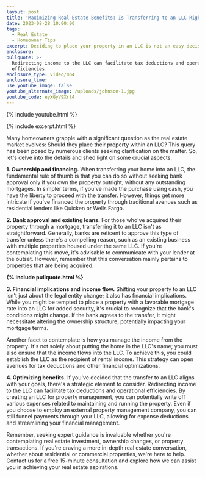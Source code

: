 ```yaml
---
layout: post
title: 'Maximizing Real Estate Benefits: Is Transferring to an LLC Right for You?'
date: 2023-08-28 10:00:00
tags:
  - Real Estate
  - Homeowner Tips
excerpt: Deciding to place your property in an LLC is not an easy decision.
enclosure:
pullquote: >-
  Redirecting income to the LLC can facilitate tax deductions and operational
  efficiencies. 
enclosure_type: video/mp4
enclosure_time:
use_youtube_image: false
youtube_alternate_image: /uploads/johnson-1.jpg
youtube_code: eyXGyV9Xrt4
---
```

{% include youtube.html %}

{% include excerpt.html %}

Many homeowners grapple with a significant question as the real estate market evolves: Should they place their property within an LLC? This query has been posed by numerous clients seeking clarification on the matter. So, let's delve into the details and shed light on some crucial aspects.

**1\. Ownership and financing.** When transferring your home into an LLC, the fundamental rule of thumb is that you can do so without seeking bank approval only if you own the property outright, without any outstanding mortgages. In simpler terms, if you've made the purchase using cash, you have the liberty to proceed with the transfer. However, things get more intricate if you've financed the property through traditional avenues such as residential lenders like Quicken or Wells Fargo.

**2\. Bank approval and existing loans.** For those who've acquired their property through a mortgage, transferring it to an LLC isn't as straightforward. Generally, banks are reticent to approve this type of transfer unless there's a compelling reason, such as an existing business with multiple properties housed under the same LLC. If you're contemplating this move, it's advisable to communicate with your lender at the outset. However, remember that this conversation mainly pertains to properties that are being acquired.

**{% include pullquote.html %}**

**3\. Financial implications and income flow.** Shifting your property to an LLC isn't just about the legal entity change; it also has financial implications. While you might be tempted to place a property with a favorable mortgage rate into an LLC for added security, it's crucial to recognize that the bank's conditions might change. If the bank agrees to the transfer, it might necessitate altering the ownership structure, potentially impacting your mortgage terms.

Another facet to contemplate is how you manage the income from the property. It's not solely about putting the home in the LLC's name; you must also ensure that the income flows into the LLC. To achieve this, you could establish the LLC as the recipient of rental income. This strategy can open avenues for tax deductions and other financial optimizations.

**4\. Optimizing benefits.** If you've decided that the transfer to an LLC aligns with your goals, there's a strategic element to consider. Redirecting income to the LLC can facilitate tax deductions and operational efficiencies. By creating an LLC for property management, you can potentially write off various expenses related to maintaining and running the property. Even if you choose to employ an external property management company, you can still funnel payments through your LLC, allowing for expense deductions and streamlining your financial management.

Remember, seeking expert guidance is invaluable whether you're contemplating real estate investment, ownership changes, or property transactions. If you're craving a more in-depth real estate conversation, whether about residential or commercial properties, we're here to help. Contact us for a free 15-minute consultation and explore how we can assist you in achieving your real estate aspirations.